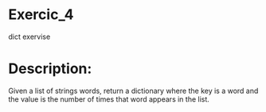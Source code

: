 # Exercic_4
dict exervise
# Description:

Given a list of strings words, return a dictionary where the key is a word and the value is the number of times that word appears in the list.
